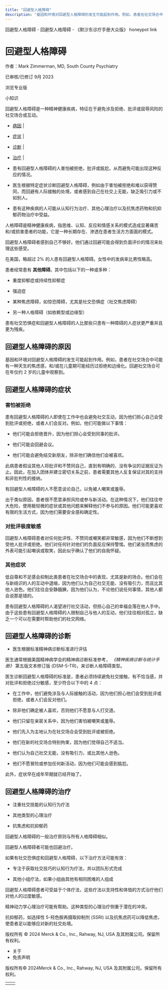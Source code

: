 ```yaml
---
title: "回避型人格障碍"
description: "基因和环境对回避型人格障碍的发生可能起到作用。例如，患者在社交场合中可能有一种天生的焦虑感，和/或在儿童期可能经历过拒绝和边缘化。回避社交场合可在年仅约 2 岁的儿童中观察到。"
---
```


﻿回避型人格障碍 \- 回避型人格障碍 \- 《默沙东诊疗手册大众版》 honeypot link

# 回避型人格障碍

作者：Mark Zimmerman, MD, South County Psychiatry

已审核/已修订 9月 2023

浏览专业版

小知识

回避型人格障碍是一种精神健康疾病，特征在于避免涉及拒绝、批评或屈辱风险的社交场合或互动。

- [病因](#病因_v36026684_zh) \|
- [症状](#症状_v36026687_zh) \|
- [诊断](#诊断_v36026703_zh) \|
- [治疗](#治疗_v36026728_zh) \|

- 患有回避型人格障碍的人害怕被拒绝，批评或尴尬，从而避免可能出现这种反应的情况。

- 医生根据特定症状诊断回避型人格障碍，例如由于害怕被拒绝和难以获得赞同，而回避有人际接触的处境，或者感到自己在社交上无能，缺乏吸引力或不如别人。

- 患有这种疾病的人可能从认知行为治疗、其他心理治疗以及抗焦虑药物和抗抑郁药物治疗中受益。


人格障碍是精神健康疾病，指思维、认知、反应和情感关系的模式造成显著痛苦和/或损害患者的功能，它是一种长期存在、渗透在患者生活方方面面的模式。

回避型人格障碍者感到自己不够好。他们通过回避可能会得到负面评价的情况来处理这些感受。

在美国，略超过 2% 的人患有回避型人格障碍。女性中的发病率比男性略高。

患者经常患有 **其他障碍**。其中包括以下的一种或多种：

- 重度抑郁症或持续性抑郁症

- 强迫症

- 某种焦虑障碍，如惊恐障碍，尤其是社交恐惧症（社交焦虑障碍）

- 另一种人格障碍（如依赖型或边缘型）


患有社交恐惧症和回避型人格障碍的人比那些只患有一种障碍的人症状更严重并且更为残疾。

## 回避型人格障碍的原因

基因和环境对回避型人格障碍的发生可能起到作用。例如，患者在社交场合中可能有一种天生的焦虑感，和/或在儿童期可能经历过拒绝和边缘化。回避社交场合可在年仅约 2 岁的儿童中观察到。

## 回避型人格障碍的症状

### 害怕被拒绝

患有回避型人格障碍的人即使在工作中也会避免社交互动，因为他们担心自己会受到批评或拒绝，或者人们会反对。例如，他们可能做以下事情：

- 他们可能会拒绝晋升，因为他们担心会受到同事的批评。

- 他们可能会回避会议。

- 他们可能会避免结交新朋友，除非他们确信他们会被喜欢。


此病患者假设其他人将批评和不赞同自己，直到有明确的、没有争议的证据反证为止。因此，在加入团体并建立密切关系之前，患者需要其他人反复保证对其的支持和非批判性的接纳。

有回避型人格障碍的人不愿意谈论自己，以免被人嘲笑或羞辱。

出于类似原因，患者很不愿意承担风险或参与新活动。在这种情况下，他们往往夸大危险，使用极轻微的症状或其他问题来解释他们不参与的原因。他们可能更喜欢有限的生活方式，因为他们需要安全感和确定性。

### 对批评极度敏感

回避型人格障碍患者对任何批评性、不赞同或嘲笑都非常敏感，因为他们不断想到受他人批评或拒绝。他们对任何针对他们的负面反应保持警惕。他们紧张而焦虑的外表可能引起嘲讽或取笑，因此似乎确认了他们的自我怀疑。

### 其他症状

低自尊和不足感会抑制此类患者在社交场合中的表现，尤其是新的场合。他们会在与新结识的人的互动中退缩，因为他们认为自己社交无能、没有吸引力，而且比其他人逊色。他们往往会安静腼腆，因为他们认为，不论他们说任何事情，其他人都会说那是错的。

患有回避型人格障碍的人渴望进行社交活动，但担心自己的幸福会落在他人手中。由于这些患有回避型人格障碍的人限制自己与他人的互动，他们往往相对孤立，缺乏一个可以在需要时帮助他们的社交网络。

## 回避型人格障碍的诊断

- 医生根据标准精神病诊断标准进行评估


医生通常根据美国精神病学会的精神病诊断标准参考， _《精神疾病诊断与统计手册》_ 第五版文本修订版 (DSM-5-TR)，来诊断人格障碍类型。

医生诊断回避型人格障碍的标准是，患者必须持续避免社交接触，有不恰当感，并对批评和拒绝过分敏感，至少符合以下中的 4 点：

- 在工作中，他们避免涉及与人际接触的活动，因为他们担心他们会受到批评或拒绝，或者人们会反对他们。

- 除非他们确定被人喜欢，否则他们不愿意与人打交道。

- 他们只留在亲密关系中，因为他们害怕被嘲笑或羞辱。

- 他们先入为主地认为在社交场合会受到批评或被拒绝。

- 他们在新的社交场合特别拘束，因为他们觉得自己不适当。

- 他们认为自己社交无能，没有吸引力，或比其他人逊色。

- 他们不愿冒险或参加任何新活动，因为他们可能会感到尴尬。


此外，症状早在成年早期就已经开始了。

## 回避型人格障碍的治疗

- 注重社交技能的认知行为疗法

- 其他类型的心理治疗

- 抗焦虑和抗抑郁药


回避型人格障碍的一般治疗原则与所有人格障碍相似。

回避型人格障碍者可能也回避治疗。

如果有社交恐惧症和回避型人格障碍，以下治疗方法可能有效：

- 专注于获取社交技巧的认知行为疗法，并以团队形式完成

- 其他小组疗法，如果小组由其他有相同困难的人组成


回避型人格障碍患者可受益于个体疗法，这些疗法以支持性和体恤的方式治疗他们对他人的过度敏感。

精神动力学心理治疗可能有帮助。这种类型的心理治疗侧重于潜在的冲突。

抗抑郁药，如选择性 5-羟色胺再摄取抑制剂 (SSRI) 以及抗焦虑药可以降低焦虑，使患者足以能够应对新的社交处境。



版权所有 © 2024
Merck & Co., Inc., Rahway, NJ, USA 及其附属公司。保留所有权利。

- 关于
- 免责声明

版权所有© 2024Merck & Co., Inc., Rahway, NJ, USA 及其附属公司。保留所有权利。

|     |     |
| --- | --- |
|  |  |